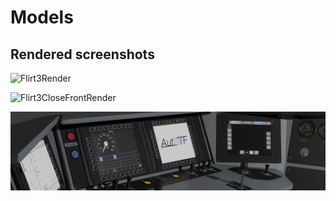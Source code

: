 # Models

## Rendered screenshots

![Flirt3Render](https://raw.githubusercontent.com/AutoTF-Rail/AutoTf-Documentation/main/Models/Export/Screenshots/renderFlirt3.png)

![Flirt3CloseFrontRender](https://raw.githubusercontent.com/AutoTF-Rail/AutoTf-Documentation/main/Models/Export/Screenshots/renderFlirt3CloseFront.png)

![Flirt3CloseFrontWideRender](https://raw.githubusercontent.com/AutoTF-Rail/AutoTf-Documentation/main/Models/Export/Screenshots/renderFlirt3CloseFrontFullWide.png)
